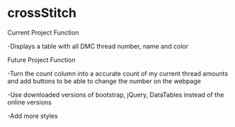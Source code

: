 # crossStitch

Current Project Function

-Displays a table with all DMC thread number, name and color
	
Future Project Function

-Turn the count column into a accurate count of my current thread 
amounts and add buttons to be able to change the number on the 
webpage
	
-Use downloaded versions of bootstrap, jQuery, DataTables instead of 
the online versions

-Add more styles
	
